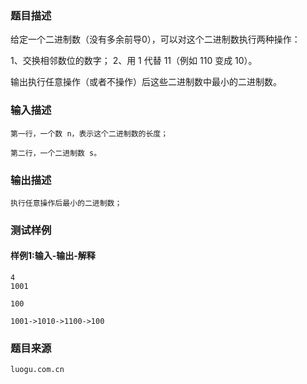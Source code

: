 ### 题目描述

给定一个二进制数（没有多余前导0），可以对这个二进制数执行两种操作：

1、交换相邻数位的数字；
2、用 1 代替 11（例如 110 变成 10）。

输出执行任意操作（或者不操作）后这些二进制数中最小的二进制数。


### 输入描述

```
第一行，一个数 n，表示这个二进制数的长度；

第二行，一个二进制数 s。
```
### 输出描述

```
执行任意操作后最小的二进制数；
```

### 测试样例
#### 样例1:输入-输出-解释

```
4
1001
```
```
100
```
```
1001->1010->1100->100
```

### 题目来源  
`luogu.com.cn`